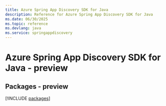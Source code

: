 ```yaml
---
title: Azure Spring App Discovery SDK for Java
description: Reference for Azure Spring App Discovery SDK for Java
ms.date: 06/30/2025
ms.topic: reference
ms.devlang: java
ms.service: springappdiscovery
---
```

# Azure Spring App Discovery SDK for Java - preview
## Packages - preview
[!INCLUDE [packages](spring-app-discovery-index.md)]